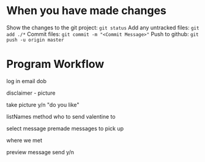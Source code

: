 # When you have made changes 

Show the changes to the git project: `git status` 
Add any untracked files: `git add ./*` 
Commit files: `git commit -m "<Commit Message>"` 
Push to github: `git push -u origin master` 


# Program Workflow
log in
    email
    dob

disclaimer - picture

take picture
    y/n "do you like"

listNames method
    who to send valentine to

select message
    premade messages to pick up

where we met

preview message
    send y/n

